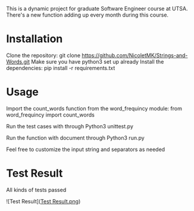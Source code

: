 This is a dynamic project for graduate Software Engineer course at UTSA.
There's a new function adding up every month during this course.

# Installation

Clone the repository: git clone https://github.com/NicoletMK/Strings-and-Words.git
Make sure you have python3 set up already
Install the dependencies: pip install -r requirements.txt

# Usage

Import the count_words function from the word_frequincy module: from word_frequincy import count_words

Run the test cases with through Python3 unittest.py

Run the function with document through Python3 run.py

Feel free to customize the input string and separators as needed

# Test Result

All kinds of tests passed

![Test Result]([Test Result.png](https://github.com/NicoletMK/Strings-and-Words/blob/a5f4e2f780b50dc5ac44c32b7c5b74ecb1464ef6/Test%20Result.png))
